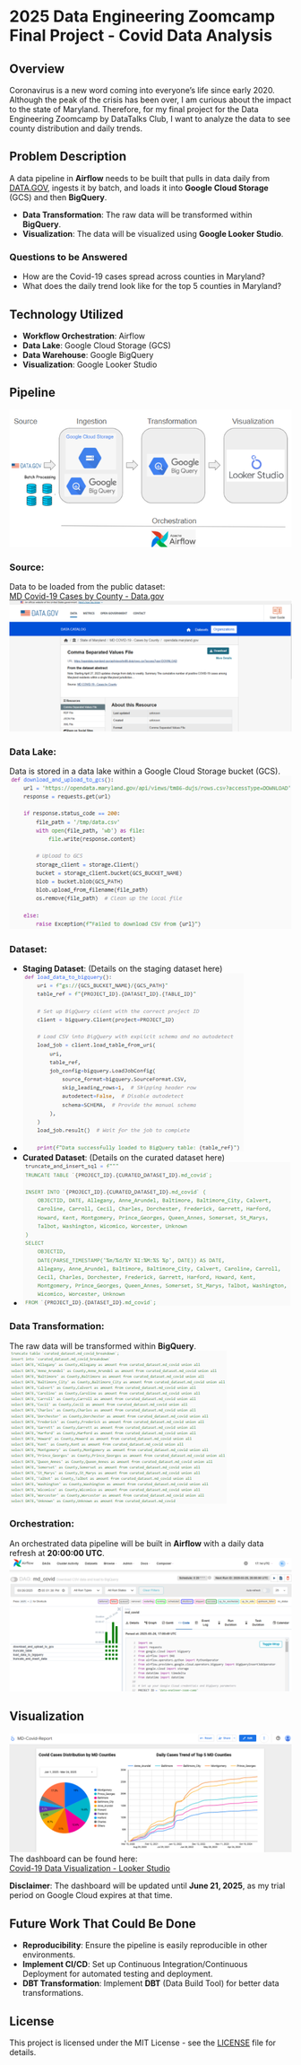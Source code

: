 # 2025 Data Engineering Zoomcamp Final Project - Covid Data Analysis

## Overview

Coronavirus is a new word coming into everyone’s life since early 2020. Although the peak of the crisis has been over, I am curious about the impact to the state of Maryland. Therefore, for my final project for the Data Engineering Zoomcamp by DataTalks Club, I want to analyze the data to see county distribution and daily trends.

## Problem Description

A data pipeline in **Airflow** needs to be built that pulls in data daily from [DATA.GOV](https://catalog.data.gov/dataset/md-covid-19-cases-by-county), ingests it by batch, and loads it into **Google Cloud Storage** (GCS) and then **BigQuery**.

- **Data Transformation**: The raw data will be transformed within **BigQuery**.
- **Visualization**: The data will be visualized using **Google Looker Studio**.

### Questions to be Answered

- How are the Covid-19 cases spread across counties in Maryland?
- What does the daily trend look like for the top 5 counties in Maryland?

## Technology Utilized

- **Workflow Orchestration**: Airflow
- **Data Lake**: Google Cloud Storage (GCS)
- **Data Warehouse**: Google BigQuery
- **Visualization**: Google Looker Studio

## Pipeline
![Covid Data Pipeline](./images/Pipeline.png)

### Source:
Data to be loaded from the public dataset:  
[MD Covid-19 Cases by County - Data.gov](https://catalog.data.gov/dataset/md-covid-19-cases-by-county)
![Covid Data Pipeline](./images/Source.png)

### Data Lake:
Data is stored in a data lake within a Google Cloud Storage bucket (GCS).
![Covid Data Pipeline](./images/Datalake.png)

### Dataset:

- **Staging Dataset**: (Details on the staging dataset here)
- ![Covid Data Pipeline](./images/Staging.png)
- **Curated Dataset**: (Details on the curated dataset here)
- ![Covid Data Pipeline](./images/Curated.png)

### Data Transformation:
The raw data will be transformed within **BigQuery**.
![Covid Data Pipeline](./images/Transform.png)

### Orchestration:
An orchestrated data pipeline will be built in **Airflow** with a daily data refresh at **20:00:00 UTC**.
![Covid Data Pipeline](./images/Airflow.png)

## Visualization
![Covid Data Pipeline](./images/Dashboard.png)
The dashboard can be found here:  
[Covid-19 Data Visualization - Looker Studio](https://lookerstudio.google.com/reporting/0876bd1f-5d04-430c-9dd4-a4594d786d83/page/p_gv11gmiyqd)

**Disclaimer**: The dashboard will be updated until **June 21, 2025**, as my trial period on Google Cloud expires at that time.

## Future Work That Could Be Done

- **Reproducibility**: Ensure the pipeline is easily reproducible in other environments.
- **Implement CI/CD**: Set up Continuous Integration/Continuous Deployment for automated testing and deployment.
- **DBT Transformation**: Implement **DBT** (Data Build Tool) for better data transformations.

## License

This project is licensed under the MIT License - see the [LICENSE](LICENSE) file for details.
